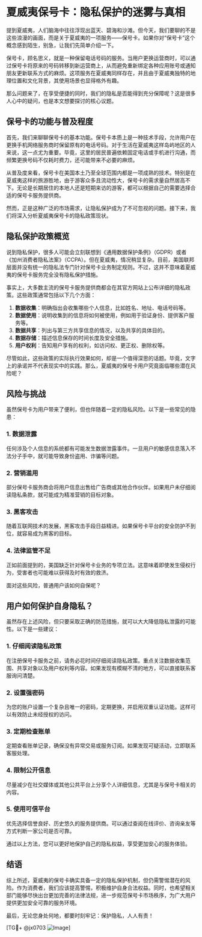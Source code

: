 # 夏威夷保号卡：隐私保护的迷雾与真相

提到夏威夷，人们脑海中往往浮现出蓝天、碧海和沙滩。但今天，我们要聊的不是这些浪漫的画面，而是关于夏威夷的一项服务——保号卡。如果你对“保号卡”这个概念感到陌生，别急，让我们先简单介绍一下。

保号卡，顾名思义，就是一种保留电话号码的服务。当用户更换运营商时，可以通过保号卡将原来的号码转移到新运营商上，从而避免重新绑定各种应用账号或通知朋友更新联系方式的麻烦。这项服务在夏威夷同样存在，并且由于夏威夷独特的地理位置和文化背景，其使用场景也显得格外有趣。

那么问题来了，在享受便捷的同时，我们的隐私是否能得到充分保障呢？这是很多人心中的疑问，也是本文想要探讨的核心议题。

## 保号卡的功能与普及程度

首先，我们来聊聊保号卡的基本功能。保号卡本质上是一种技术手段，允许用户在更换手机网络服务商时保留原有的电话号码。对于生活在夏威夷这样岛屿地区的人来说，这一点尤为重要。毕竟，这里的居民普遍依赖固定电话或手机进行沟通，而频繁更换号码不仅耗时费力，还可能带来不必要的麻烦。

从普及度来看，保号卡在美国本土乃至全球范围内都是一项成熟的技术。特别是在夏威夷这样的旅游胜地，由于游客众多且流动性大，保号卡的需求量自然居高不下。无论是长期居住的本地人还是短期来访的游客，都可以根据自己的需要选择合适的保号卡服务提供商。

然而，正是这种广泛的市场需求，让隐私保护成为了不可忽视的问题。接下来，我们将深入分析夏威夷保号卡的隐私政策现状。

## 隐私保护政策概览

说到隐私保护，很多人可能会立刻联想到《通用数据保护条例》（GDPR）或者《加州消费者隐私法案》（CCPA）。但在夏威夷，情况稍显复杂。目前，美国联邦层面并没有统一的隐私法专门针对保号卡业务制定规则。不过，这并不意味着夏威夷的保号卡服务完全没有隐私保护措施。

事实上，大多数主流的保号卡服务提供商都会在其官方网站上公布详细的隐私政策。这些政策通常包括以下几个方面：

1. **数据收集**：明确指出会收集哪些个人信息，比如姓名、地址、电话号码等。
2. **数据使用**：说明收集到的信息将如何被使用，例如用于验证身份、提供客户服务等。
3. **数据共享**：列出与第三方共享信息的情况，以及共享的具体目的。
4. **数据存储**：描述信息保存的时间长度及安全措施。
5. **用户权利**：告知用户享有的权利，如访问权、更正权、删除权等。

尽管如此，这些政策的实际执行效果如何，却是一个值得深思的话题。毕竟，文字上的承诺并不代表现实中的实践。那么，夏威夷的保号卡用户究竟面临哪些潜在风险呢？

## 风险与挑战

虽然保号卡为用户带来了便利，但也伴随着一定的隐私风险。以下是一些常见的隐患：

### 1. 数据泄露
任何涉及个人信息的系统都有可能发生数据泄露事件。一旦用户的敏感信息落入不法分子手中，就可能导致身份盗用、诈骗等问题。

### 2. 营销滥用
部分保号卡服务商会将用户信息出售给广告商或其他合作伙伴。如果用户未仔细阅读隐私条款，就可能成为精准营销的目标对象。

### 3. 黑客攻击
随着互联网技术的发展，黑客攻击手段日益精进。如果保号卡平台的安全防护不到位，就容易成为黑客的目标。

### 4. 法律监管不足
正如前面提到的，美国缺乏针对保号卡业务的专项立法。这意味着即使发生侵权行为，受害者也可能难以获得及时有效的救济。

面对这些风险，普通用户该如何自保呢？

## 用户如何保护自身隐私？

虽然存在上述风险，但只要采取正确的防范措施，就可以大大降低隐私泄露的可能性。以下是一些建议：

### 1. 仔细阅读隐私政策
在注册保号卡服务之前，请务必花时间仔细阅读隐私政策。重点关注数据收集范围、共享对象以及用户权利等内容。如果发现有模糊不清的地方，可以直接联系客服询问清楚。

### 2. 设置强密码
为您的账户设置一个复杂且唯一的密码，定期更换，并启用双重认证功能。这样可以有效防止未经授权的访问。

### 3. 定期检查账单
定期查看账单记录，确保没有异常交易或服务订阅。如果发现可疑活动，立即联系客服处理。

### 4. 限制公开信息
尽量减少在社交媒体或其他公共平台上分享个人详细信息，尤其是与保号卡相关的内容。

### 5. 使用可信平台
优先选择信誉良好、历史悠久的服务提供商。可以通过查阅在线评价、咨询亲友等方式判断一家公司是否可靠。

通过以上方法，您可以更好地保护自己的隐私权益，享受更加安心的服务体验。

## 结语

综上所述，夏威夷的保号卡确实具备一定的隐私保护机制，但仍需警惕潜在的风险。作为消费者，我们应该提高警惕，积极维护自身合法权益。同时，也希望相关部门能够尽快出台更加完善的法律法规，进一步规范保号卡市场秩序，为广大用户提供更加安全可靠的服务环境。

最后，无论您身处何地，都要时刻牢记：保护隐私，人人有责！

[TG💪+ @jx0703 ![Image](https://github.com/user-attachments/assets/dbca1d08-cadb-493c-b0ec-ad6f7a83f270)]